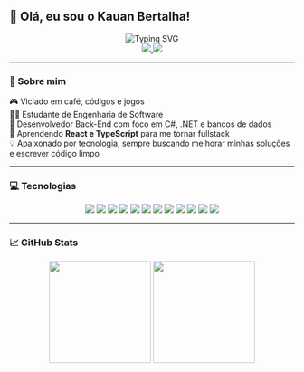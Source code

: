## 👋 Olá, eu sou o Kauan Bertalha!  

<div align="center">
  <img src="https://readme-typing-svg.herokuapp.com?font=Poppins&size=24&duration=5000&color=FF7F50&center=true&vCenter=true&lines=Desenvolvedor+Back-End;+Aprendendo+React+para+Fullstack;+C%23+%7C+.NET+%7C+SQL+%7C+PLSQL" alt="Typing SVG">
</div>

<div align="center">
  <a href="https://www.linkedin.com/in/kauanbertalha" target="_blank">
    <img src="https://img.shields.io/badge/-LinkedIn-0077B5?style=for-the-badge&logo=linkedin&logoColor=white">
  </a>
  <a href="https://www.instagram.com/kauan_bertalha" target="_blank">
    <img src="https://img.shields.io/badge/-Instagram-E4405F?style=for-the-badge&logo=instagram&logoColor=white">
  </a>
</div>

---

### 💬 Sobre mim  

🎮 Viciado em café, códigos e jogos  
👨‍💻 Estudante de Engenharia de Software  
🔧 Desenvolvedor Back-End com foco em C#, .NET e bancos de dados  
🚀 Aprendendo **React e TypeScript** para me tornar fullstack  
💡 Apaixonado por tecnologia, sempre buscando melhorar minhas soluções e escrever código limpo  

---

### 💻 Tecnologias  

<div align="center">
  <img src="https://img.shields.io/badge/C%23-512BD4?style=for-the-badge&logo=csharp&logoColor=white">
  <img src="https://img.shields.io/badge/.NET-5C2D91?style=for-the-badge&logo=dotnet&logoColor=white">
  <img src="https://img.shields.io/badge/PLSQL-F80000?style=for-the-badge&logo=oracle&logoColor=white">
  <img src="https://img.shields.io/badge/Oracle-FF0000?style=for-the-badge&logo=oracle&logoColor=white">
  <img src="https://img.shields.io/badge/MySQL-4479A1?style=for-the-badge&logo=mysql&logoColor=white">
  <img src="https://img.shields.io/badge/Delphi-EE1C25?style=for-the-badge&logo=delphi&logoColor=white">
  <img src="https://img.shields.io/badge/VBA-0175C2?style=for-the-badge&logo=visual-basic&logoColor=white">
  <img src="https://img.shields.io/badge/HTML5-E44D26?style=for-the-badge&logo=html5&logoColor=white">
  <img src="https://img.shields.io/badge/CSS3-264DE4?style=for-the-badge&logo=css3&logoColor=white">
  <img src="https://img.shields.io/badge/JavaScript-F7DF1E?style=for-the-badge&logo=javascript&logoColor=black">
  <img src="https://img.shields.io/badge/React-61DAFB?style=for-the-badge&logo=react&logoColor=black">
  <img src="https://img.shields.io/badge/TypeScript-3178C6?style=for-the-badge&logo=typescript&logoColor=white">
</div>

---

### 📈 GitHub Stats  

<div align="center">
  <img height="180em" src="https://github-readme-stats.vercel.app/api?username=berkhz&show_icons=true&theme=radical&border_radius=15">
  <img height="180em" src="https://github-readme-stats.vercel.app/api/top-langs/?username=berkhz&layout=compact&langs_count=7&theme=radical&border_radius=15">
</div>
